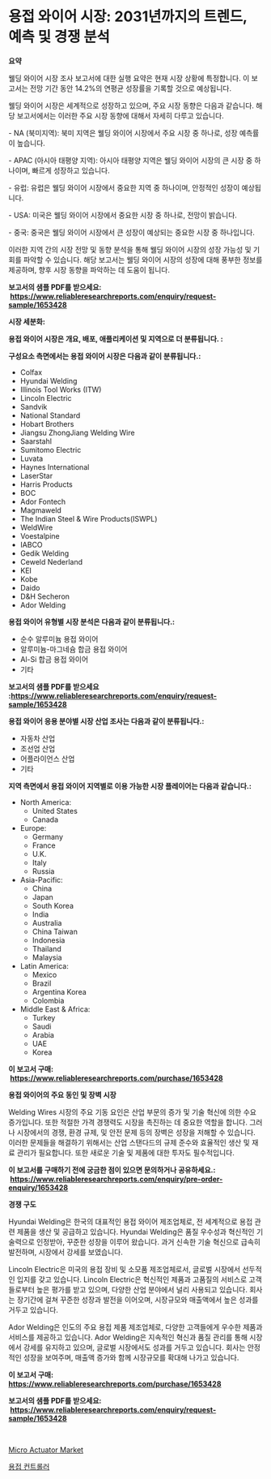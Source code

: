 <p><h1>용접 와이어 시장: 2031년까지의 트렌드, 예측 및 경쟁 분석</h1></p><p><strong>요약</strong></p>
<p><p>웰딩 와이어 시장 조사 보고서에 대한 실행 요약은 현재 시장 상황에 특정합니다. 이 보고서는 전망 기간 동안 14.2%의 연평균 성장률을 기록할 것으로 예상됩니다.</p><p>웰딩 와이어 시장은 세계적으로 성장하고 있으며, 주요 시장 동향은 다음과 같습니다. 해당 보고서에서는 이러한 주요 시장 동향에 대해서 자세히 다루고 있습니다.</p><p>- NA (북미지역): 북미 지역은 웰딩 와이어 시장에서 주요 시장 중 하나로, 성장 예측률이 높습니다.</p><p>- APAC (아시아 태평양 지역): 아시아 태평양 지역은 웰딩 와이어 시장의 큰 시장 중 하나이며, 빠르게 성장하고 있습니다.</p><p>- 유럽: 유럽은 웰딩 와이어 시장에서 중요한 지역 중 하나이며, 안정적인 성장이 예상됩니다.</p><p>- USA: 미국은 웰딩 와이어 시장에서 중요한 시장 중 하나로, 전망이 밝습니다.</p><p>- 중국: 중국은 웰딩 와이어 시장에서 큰 성장이 예상되는 중요한 시장 중 하나입니다.</p><p>이러한 지역 간의 시장 전망 및 동향 분석을 통해 웰딩 와이어 시장의 성장 가능성 및 기회를 파악할 수 있습니다. 해당 보고서는 웰딩 와이어 시장의 성장에 대해 풍부한 정보를 제공하며, 향후 시장 동향을 파악하는 데 도움이 됩니다.</p></p>
<p><strong>보고서의 샘플 PDF를 받으세요: &nbsp;<a href="https://www.reliableresearchreports.com/enquiry/request-sample/1653428">https://www.reliableresearchreports.com/enquiry/request-sample/1653428</a></strong></p>
<p><strong>시장 세분화:</strong></p>
<p><strong> 용접 와이어 시장은 개요, 배포, 애플리케이션 및 지역으로 더 분류됩니다. :</strong></p>
<p><strong>구성요소 측면에서는 용접 와이어 시장은 다음과 같이 분류됩니다.:</strong></p>
<p><ul><li>Colfax</li><li>Hyundai Welding</li><li>Illinois Tool Works (ITW)</li><li>Lincoln Electric</li><li>Sandvik</li><li>National Standard</li><li>Hobart Brothers</li><li>Jiangsu ZhongJiang Welding Wire</li><li>Saarstahl</li><li>Sumitomo Electric</li><li>Luvata</li><li>Haynes International</li><li>LaserStar</li><li>Harris Products</li><li>BOC</li><li>Ador Fontech</li><li>Magmaweld</li><li>The Indian Steel & Wire Products(ISWPL)</li><li>WeldWire</li><li>Voestalpine</li><li>IABCO</li><li>Gedik Welding</li><li>Ceweld Nederland</li><li>KEI</li><li>Kobe</li><li>Daido</li><li>D&H Secheron</li><li>Ador Welding</li></ul></p>
<p><strong> 용접 와이어 유형별 시장 분석은 다음과 같이 분류됩니다.:</strong></p>
<p><ul><li>순수 알루미늄 용접 와이어</li><li>알루미늄-마그네슘 합금 용접 와이어</li><li>Al-Si 합금 용접 와이어</li><li>기타</li></ul></p>
<p><strong>보고서의 샘플 PDF를 받으세요 :<a href="https://www.reliableresearchreports.com/enquiry/request-sample/1653428">https://www.reliableresearchreports.com/enquiry/request-sample/1653428</a></strong></p>
<p><strong> 용접 와이어 응용 분야별 시장 산업 조사는 다음과 같이 분류됩니다.:</strong></p>
<p><ul><li>자동차 산업</li><li>조선업 산업</li><li>어플라이언스 산업</li><li>기타</li></ul></p>
<p><strong>지역 측면에서 용접 와이어 지역별로 이용 가능한 시장 플레이어는 다음과 같습니다.:</strong></p>
<p><ul>
    <li>
        North America:
        <ul>
            <li>United States</li>
            <li>Canada</li>
        </ul>
    </li>
    <li>
        Europe:
        <ul>
            <li>Germany</li>
            <li>France</li>
            <li>U.K.</li>
            <li>Italy</li>
            <li>Russia</li>
        </ul>
    </li>
    <li>
        Asia-Pacific:
        <ul>
            <li>China</li>
            <li>Japan</li>
            <li>South Korea</li>
            <li>India</li>
            <li>Australia</li>
            <li>China Taiwan</li>
            <li>Indonesia</li>
            <li>Thailand</li>
            <li>Malaysia</li>
        </ul>
    </li>
    <li>
        Latin America:
        <ul>
            <li>Mexico</li>
            <li>Brazil</li>
            <li>Argentina Korea</li>
            <li>Colombia</li>
        </ul>
    </li>
    <li>
        Middle East & Africa:
        <ul>
            <li>Turkey</li>
            <li>Saudi</li>
            <li>Arabia</li>
            <li>UAE</li>
            <li>Korea</li>
        </ul>
    </li>
    </ul></p>
<p><strong>이 보고서 구매: &nbsp;<a href="https://www.reliableresearchreports.com/purchase/1653428">https://www.reliableresearchreports.com/purchase/1653428</a></strong></p>
<p><strong>용접 와이어의 주요 동인 및 장벽 시장</strong></p>
<p><p>Welding Wires 시장의 주요 기동 요인은 산업 부문의 증가 및 기술 혁신에 의한 수요 증가입니다. 또한 적절한 가격 경쟁력도 시장을 촉진하는 데 중요한 역할을 합니다. 그러나 시장에서의 경쟁, 환경 규제, 및 안전 문제 등의 장벽은 성장을 저해할 수 있습니다. 이러한 문제들을 해결하기 위해서는 산업 스탠다드의 규제 준수와 효율적인 생산 및 재료 관리가 필요합니다. 또한 새로운 기술 및 제품에 대한 투자도 필수적입니다.</p></p>
<p><strong>이 보고서를 구매하기 전에 궁금한 점이 있으면 문의하거나 공유하세요.: &nbsp;<a href="https://www.reliableresearchreports.com/enquiry/pre-order-enquiry/1653428">https://www.reliableresearchreports.com/enquiry/pre-order-enquiry/1653428</a></strong></p>
<p><strong>경쟁 구도</strong></p>
<p><p>Hyundai Welding은 한국의 대표적인 용접 와이어 제조업체로, 전 세계적으로 용접 관련 제품을 생산 및 공급하고 있습니다. Hyundai Welding은 품질 우수성과 혁신적인 기술력으로 인정받아, 꾸준한 성장을 이루어 왔습니다. 과거 신속한 기술 혁신으로 급속히 발전하며, 시장에서 강세를 보였습니다.</p><p>Lincoln Electric은 미국의 용접 장비 및 소모품 제조업체로서, 글로벌 시장에서 선두적인 입지를 갖고 있습니다. Lincoln Electric은 혁신적인 제품과 고품질의 서비스로 고객들로부터 높은 평가를 받고 있으며, 다양한 산업 분야에서 널리 사용되고 있습니다. 회사는 장기간에 걸쳐 꾸준한 성장과 발전을 이어오며, 시장규모와 매출액에서 높은 성과를 거두고 있습니다.</p><p>Ador Welding은 인도의 주요 용접 제품 제조업체로, 다양한 고객들에게 우수한 제품과 서비스를 제공하고 있습니다. Ador Welding은 지속적인 혁신과 품질 관리를 통해 시장에서 강세를 유지하고 있으며, 글로벌 시장에서도 성과를 거두고 있습니다. 회사는 안정적인 성장을 보여주며, 매출액 증가와 함께 시장규모를 확대해 나가고 있습니다.</p></p>
<p><strong>이 보고서 구매: &nbsp; <a href="https://www.reliableresearchreports.com/purchase/1653428">https://www.reliableresearchreports.com/purchase/1653428</a></strong></p>
<p><strong>보고서의 샘플 PDF를 받으세요: &nbsp;<a href="https://www.reliableresearchreports.com/enquiry/request-sample/1653428">https://www.reliableresearchreports.com/enquiry/request-sample/1653428</a></strong><strong></strong></p>
<p>&nbsp;</p>
<p><p><a href="https://github.com/CliffMedina6/Market-Research-Report-List-4/blob/main/micro-actuator-market.md">Micro Actuator Market</a></p><p><a href="https://github.com/oajzkywllm460/Market-Research-Report-List-1/blob/main/220737810823.md">용접 컨트롤러</a></p></p>